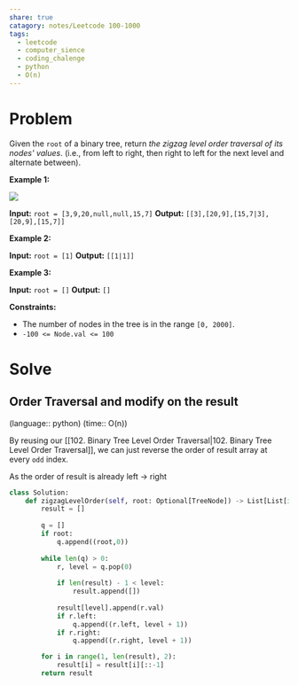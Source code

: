 ```yaml
---
share: true
catagory: notes/Leetcode 100-1000
tags:
  - leetcode
  - computer_sience
  - coding_chalenge
  - python
  - O(n)
---
```



# Problem

Given the `root` of a binary tree, return _the zigzag level order traversal of its nodes' values_. (i.e., from left to right, then right to left for the next level and alternate between).

**Example 1:**

![](https://assets.leetcode.com/uploads/2021/02/19/tree1.jpg)

**Input:** `root = [3,9,20,null,null,15,7]`
**Output:** `[[3],[20,9],[15,7|3],[20,9],[15,7]]`

**Example 2:**

**Input:** `root = [1]`
**Output:** `[[1|1]]`

**Example 3:**

**Input:** `root = []`
**Output:** `[]`

**Constraints:**

- The number of nodes in the tree is in the range `[0, 2000]`.
- `-100 <= Node.val <= 100`

# Solve

## Order Traversal and modify on the result
(language:: python) (time:: O(n))

By reusing our [[102. Binary Tree Level Order Traversal|102. Binary Tree Level Order Traversal]], we can just reverse the order of result array at every `odd` index.

As the order of result is already left -> right

```python
class Solution:
    def zigzagLevelOrder(self, root: Optional[TreeNode]) -> List[List[int]]:
        result = []
        
        q = []
        if root:
            q.append((root,0))
            
        while len(q) > 0:
            r, level = q.pop(0)
            
            if len(result) - 1 < level:
                result.append([])
            
            result[level].append(r.val)
            if r.left:
                q.append((r.left, level + 1))
            if r.right:
                q.append((r.right, level + 1))

        for i in range(1, len(result), 2):
            result[i] = result[i][::-1]
        return result
```
